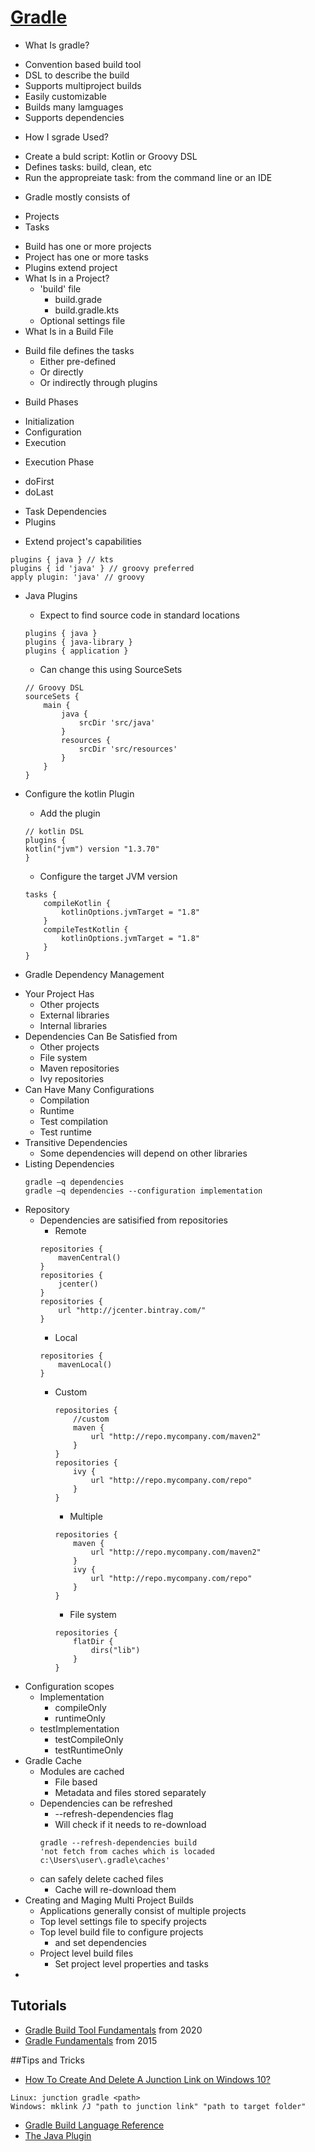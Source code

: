 # [Gradle](https://gradle.org/)
- What Is gradle?
 * Convention based build tool
 * DSL to describe the build
 * Supports multiproject builds
 * Easily customizable
 * Builds many lamguages
 * Supports dependencies
- How I sgrade Used?
 * Create a buld script: Kotlin or Groovy DSL
 * Defines tasks: build, clean, etc
 * Run the appropreiate task: from the command line or an IDE  
- Gradle mostly consists of 
 * Projects
 * Tasks
- Build has one or more projects
- Project has one or more tasks
- Plugins extend project
- What Is in a Project?
  * 'build' file
    - build.grade
    - build.gradle.kts
  * Optional settings file
- What Is in a Build File
 * Build file defines the tasks
    - Either pre-defined
    - Or directly
    - Or indirectly through plugins
- Build Phases
 * Initialization
 * Configuration
 * Execution
- Execution Phase
 * doFirst
 * doLast
- Task Dependencies
- Plugins
 * Extend project's capabilities
 ```
 plugins { java } // kts
 plugins { id 'java' } // groovy preferred
 apply plugin: 'java' // groovy
 ```
 * Java Plugins
     - Expect to find source code in standard locations
     ```
     plugins { java }
     plugins { java-library }
     plugins { application }
     ```
    - Can change this using SourceSets
    ``` 
    // Groovy DSL
    sourceSets {
        main {
            java {
                srcDir 'src/java'
            }
            resources {
                srcDir 'src/resources'
            }
        }
    }
    ```
  
 * Configure the kotlin Plugin
    - Add the plugin
    ```
    // kotlin DSL
    plugins {
    kotlin("jvm") version "1.3.70"
    }
    ```
    - Configure the target JVM version
    ```
    tasks {
        compileKotlin {
            kotlinOptions.jvmTarget = "1.8"
        }
        compileTestKotlin {
            kotlinOptions.jvmTarget = "1.8"
        }
    }
    ```
- Gradle Dependency Management
 * Your Project Has
    - Other projects
    - External libraries
    - Internal libraries
 * Dependencies Can Be Satisfied from
    - Other projects
    - File system
    - Maven repositories
    - Ivy repositories
 * Can Have Many Configurations
    - Compilation
    - Runtime
    - Test compilation
    - Test runtime
 * Transitive Dependencies
    - Some dependencies will depend on other libraries
 * Listing Dependencies
    ```
    gradle –q dependencies
    gradle –q dependencies --configuration implementation
    ```
 * Repository
    - Dependencies are satisified from repositories
        * Remote
        ```
        repositories {
            mavenCentral()
        }
        repositories {
            jcenter()
        }
        repositories {
            url "http://jcenter.bintray.com/"
        }
        ```
        * Local
        ```
        repositories {
            mavenLocal()
        }
        ```
      * Custom
        ```
        repositories {
            //custom
            maven {
                url "http://repo.mycompany.com/maven2"
            }
        }
        repositories {
            ivy {
                url "http://repo.mycompany.com/repo"
            }
        }
        ```
        * Multiple
        ```
        repositories {
            maven {
                url "http://repo.mycompany.com/maven2"
            }
            ivy {
                url "http://repo.mycompany.com/repo"
            }
        }
        ```
        * File system
        ```
        repositories {
            flatDir {
                dirs("lib")
            }
        }      
        ```
 * Configuration scopes
    - Implementation
        * compileOnly
        * runtimeOnly
    - testImplementation
        * testCompileOnly
        * testRuntimeOnly
 * Gradle Cache
    - Modules are cached
        * File based 
        * Metadata and files stored separately
    - Dependencies can be refreshed
        * --refresh-dependencies flag
        * Will check if it needs to re-download
        ```
        gradle --refresh-dependencies build
        'not fetch from caches which is locaded c:\Users\user\.gradle\caches'
       ```
    - can safely delete cached files
        * Cache will re-download them
 * Creating and Maging Multi Project Builds
    - Applications generally consist of multiple projects
    - Top level settings file to specify projects
    - Top level build file to configure projects
       * and set dependencies
    - Project level build files
        * Set project level properties and tasks 
 * 

## Tutorials 
- [Gradle Build Tool Fundamentals](https://app.pluralsight.com/library/courses/gradle-build-tool-fundamentals/table-of-contents) from 2020
- [Gradle Fundamentals](https://app.pluralsight.com/library/courses/gradle-fundamentals/table-of-contents) from 2015

##Tips and Tricks
- [How To Create And Delete A Junction Link on Windows 10?](https://mywindowshub.com/how-to-create-and-delete-a-junction-link-on-windows-10/)
```
Linux: junction gradle <path>
Windows: mklink /J "path to junction link" "path to target folder"
```
- [Gradle Build Language Reference](https://docs.gradle.org/current/dsl/)
- [The Java Plugin](https://docs.gradle.org/current/userguide/java_plugin.html)
